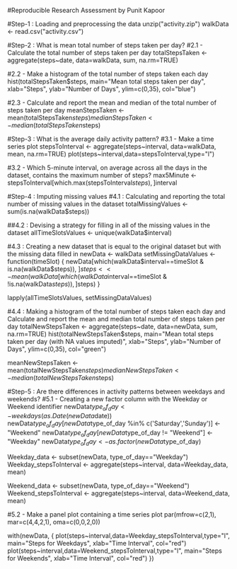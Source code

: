 #Reproducible Research Assessment by Punit Kapoor

#Step-1 : Loading and preprocessing the data
unzip("activity.zip")
walkData <- read.csv("activity.csv")

#Step-2 : What is mean total number of steps taken per day?
#2.1 - Calculate the total number of steps taken per day
totalStepsTaken <- aggregate(steps~date, data=walkData, sum, na.rm=TRUE)

#2.2 - Make a histogram of the total number of steps taken each day
hist(totalStepsTaken$steps, 
     main="Mean total steps taken per day", 
     xlab="Steps", 
     ylab="Number of Days", 
     ylim=c(0,35),
     col="blue")

#2.3 - Calculate and report the mean and median of the total number of steps taken per day
meanStepsTaken <- mean(totalStepsTaken$steps)
medianStepsTaken <- median(totalStepsTaken$steps)

#Step-3 : What is the average daily activity pattern?
#3.1 - Make a time series plot 
stepsToInterval <- aggregate(steps~interval, data=walkData, mean, na.rm=TRUE)
plot(steps~interval,data=stepsToInterval,type="l")

#3.2 - Which 5-minute interval, on average across all the days in the dataset, contains the maximum number of steps?
max5Minute <- stepsToInterval[which.max(stepsToInterval$steps),]$interval

#Step-4 : Imputing missing values
#4.1 : Calculating and reporting the total number of missing values in the dataset
totalMissingValues <- sum(is.na(walkData$steps))

##4.2 : Devising a strategy for filling in all of the missing values in the dataset
allTimeSlotsValues <- unique(walkData$interval)

#4.3 : Creating a new dataset that is equal to the original dataset but with the missing data filled in
newData <- walkData
setMissingDataValues <- function(timeSlot) {
  newData[which(walkData$interval==timeSlot & is.na(walkData$steps)), ]$steps <<- 
    mean(walkData[which(walkData$interval==timeSlot & !is.na(walkData$steps)), ]$steps)
}

lapply(allTimeSlotsValues, setMissingDataValues)

#4.4 : Making a histogram of the total number of steps taken each day and Calculate and report the mean and median total number of steps taken per day
totalNewStepsTaken <- aggregate(steps~date, data=newData, sum, na.rm=TRUE)
hist(totalNewStepsTaken$steps, 
     main="Mean total steps taken per day (with NA values imputed)", 
     xlab="Steps", 
     ylab="Number of Days", 
     ylim=c(0,35),
     col="green")

meanNewStepsTaken <- mean(totalNewStepsTaken$steps)
medianNewStepsTaken <- median(totalNewStepsTaken$steps)

#Step-5 : Are there differences in activity patterns between weekdays and weekends?
#5.1 - Creating a new factor column with the Weekday or Weekend identifier
newData$type_of_day <- weekdays(as.Date(newData$date))
newData$type_of_day[newData$type_of_day %in% c('Saturday','Sunday')] <-"Weekend"
newData$type_of_day[newData$type_of_day != "Weekend"] <-"Weekday"
newData$type_of_day <- as.factor(newData$type_of_day)

Weekday_data <- subset(newData, type_of_day=="Weekday")
Weekday_stepsToInterval <- aggregate(steps~interval, data=Weekday_data, mean)

Weekend_data <- subset(newData, type_of_day=="Weekend")
Weekend_stepsToInterval <- aggregate(steps~interval, data=Weekend_data, mean)

#5.2 - Make a panel plot containing a time series plot
par(mfrow=c(2,1), mar=c(4,4,2,1), oma=c(0,0,2,0))

with(newData, {
  plot(steps~interval,data=Weekday_stepsToInterval,type="l",
       main="Steps for Weekdays", xlab="Time Interval", col="red")
  plot(steps~interval,data=Weekend_stepsToInterval,type="l",
       main="Steps for Weekends", xlab="Time Interval", col="red")
})
